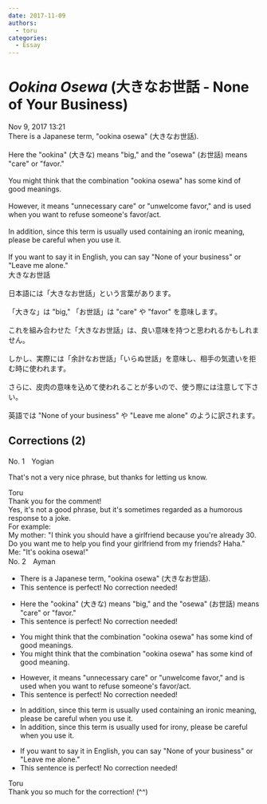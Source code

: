 ```yaml
---
date: 2017-11-09
authors:
  - toru
categories:
  - Essay
---
```


<h1 id="subject_show"><strong><em>Ookina Osewa</strong></em> (大きなお世話 - None of Your Business)</h1>
<div class="date">Nov 9, 2017 13:21</div>
<div id="post"><div id="body_show_ori">
There is a Japanese term, "ookina osewa" (大きなお世話).<br/><br/>Here the "ookina" (大きな) means "big," and the "osewa" (お世話) means "care" or "favor."<br/><br/>You might think that the combination "ookina osewa" has some kind of good meanings.<br/><br/>However, it means "unnecessary care" or "unwelcome favor," and is used when you want to refuse someone's favor/act.<br/><br/>In addition, since this term is usually used containing an ironic meaning, please be careful when you use it.<br/><br/>If you want to say it in English, you can say "None of your business" or "Leave me alone."
</div></div>

<!-- more -->

<div id="post_ja"><div id="body_show_mo">
大きなお世話<br/><br/>日本語には「大きなお世話」という言葉があります。<br/><br/>「大きな」は "big," 「お世話」は "care" や "favor" を意味します。<br/><br/>これを組み合わせた「大きなお世話」は、良い意味を持つと思われるかもしれません。<br/><br/>しかし、実際には「余計なお世話」「いらぬ世話」を意味し、相手の気遣いを拒む時に使われます。<br/><br/>さらに、皮肉の意味を込めて使われることが多いので、使う際には注意して下さい。<br/><br/>英語では "None of your business" や "Leave me alone" のように訳されます。
</div></div>

## Corrections (2)
<div id="block"><div class="first_name"> No. 1　<span class="just_name">Yogian</span></div><div id="block2">
<p class="comment_small">
 That's not a very nice phrase, but thanks for letting us know.
</p>

</div><div class="name"><span class="just_name">Toru</span><br>
Thank you for the comment!<br/>Yes, it's not a good phrase, but it's sometimes regarded as a humorous response to a joke.<br/>For example:<br/>My mother: "I think you should have a girlfriend because you're already 30. Do you want me to help you find your girlfriend from my friends? Haha."<br/>Me: "It's ookina osewa!"
</div>
</div>
<div id="block"><div class="first_name"> No. 2　<span class="just_name">Ayman</span></div><div id="block2">
<ul class="correction_field">
<li class="incorrect">There is a Japanese term, "ookina osewa" (大きなお世話).</li>
<li class="corrected perfect">This sentence is perfect! No correction needed!</li>
</ul>
<ul class="correction_field">
<li class="incorrect">Here the "ookina" (大きな) means "big," and the "osewa" (お世話) means "care" or "favor."</li>
<li class="corrected perfect">This sentence is perfect! No correction needed!</li>
</ul>
<ul class="correction_field">
<li class="incorrect">You might think that the combination "ookina osewa" has some kind of good meanings.</li>
<li class="corrected correct">
You might think that the combination "ookina osewa" has some kind of good meaning.
</li>
</ul>
<ul class="correction_field">
<li class="incorrect">However, it means "unnecessary care" or "unwelcome favor," and is used when you want to refuse someone's favor/act.</li>
<li class="corrected perfect">This sentence is perfect! No correction needed!</li>
</ul>
<ul class="correction_field">
<li class="incorrect">In addition, since this term is usually used containing an ironic meaning, please be careful when you use it.</li>
<li class="corrected correct">
In addition, since this term is usually used for irony, please be careful when you use it.
</li>
</ul>
<ul class="correction_field">
<li class="incorrect">If you want to say it in English, you can say "None of your business" or "Leave me alone."</li>
<li class="corrected perfect">This sentence is perfect! No correction needed!</li>
</ul>
</div><div class="name"><span class="just_name">Toru</span><br>
Thank you so much for the correction! (^^)
</div>
</div>
